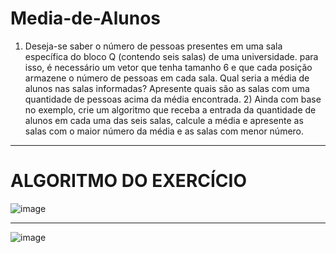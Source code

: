 # Media-de-Alunos
1) Deseja-se saber o número de pessoas presentes em uma sala específica do bloco Q (contendo seis salas) de uma universidade. para isso, é necessário um vetor que tenha tamanho 6 e que cada posição armazene o número de pessoas em cada sala. Qual seria a média de alunos nas salas informadas? Apresente quais são as salas com uma quantidade de pessoas acima da média encontrada.   2) Ainda com base no exemplo, crie um algoritmo que receba a entrada da quantidade de alunos em cada uma das seis salas, calcule a média e apresente as salas com o maior número da média e as salas com menor número.
------------------------------------------------------
# ALGORITMO DO EXERCÍCIO

![image](https://user-images.githubusercontent.com/103973688/173483724-ac136dad-e665-4ea2-85f8-c06d58ecf22e.png)

--------------------------------------------------------
![image](https://user-images.githubusercontent.com/103973688/173483681-9bcf2237-f048-408e-94ca-eac65b93f47a.png)
